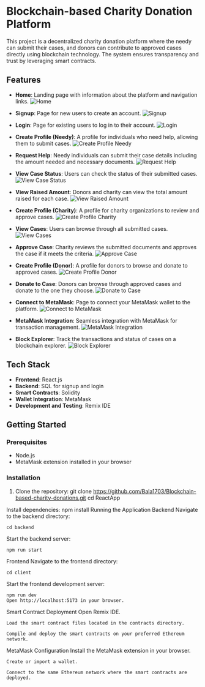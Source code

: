 # Blockchain-based Charity Donation Platform

This project is a decentralized charity donation platform where the needy can submit their cases, and donors can contribute to approved cases directly using blockchain technology. The system ensures transparency and trust by leveraging smart contracts.

## Features

- **Home**: Landing page with information about the platform and navigation links.
  ![Home](https://github.com/Bala1703/Blockchain-based-charity-donations/assets/138019223/75a4b970-2bd4-4586-9199-0de38ef98c36)


- **Signup**: Page for new users to create an account.
  ![Signup](img_link_signup)

- **Login**: Page for existing users to log in to their account.
  ![Login](img_link_login)

- **Create Profile (Needy)**: A profile for individuals who need help, allowing them to submit cases.
  ![Create Profile Needy](img_link_create_profile_needy)

- **Request Help**: Needy individuals can submit their case details including the amount needed and necessary documents.
  ![Request Help](img_link_request_help)

- **View Case Status**: Users can check the status of their submitted cases.
  ![View Case Status](img_link_view_case_status)  

- **View Raised Amount**: Donors and charity can view the total amount raised for each case.
  ![View Raised Amount](img_link_view_raised_amount)  

- **Create Profile (Charity)**: A profile for charity organizations to review and approve cases.
  ![Create Profile Charity](img_link_create_profile_charity)

 - **View Cases**: Users can browse through all submitted cases.
  ![View Cases](img_link_view_cases)

 - **Approve Case**: Charity reviews the submitted documents and approves the case if it meets the criteria.
  ![Approve Case](img_link_approve_case)  

- **Create Profile (Donor)**: A profile for donors to browse and donate to approved cases.
  ![Create Profile Donor](img_link_create_profile_donor)

- **Donate to Case**: Donors can browse through approved cases and donate to the one they choose.
  ![Donate to Case](img_link_donate_to_case)

- **Connect to MetaMask**: Page to connect your MetaMask wallet to the platform.
  ![Connect to MetaMask](img_link_connect_to_metamask)

- **MetaMask Integration**: Seamless integration with MetaMask for transaction management.
  ![MetaMask Integration](img_link_metamask)

- **Block Explorer**: Track the transactions and status of cases on a blockchain explorer.
  ![Block Explorer](img_link_block_explorer)

## Tech Stack

- **Frontend**: React.js
- **Backend**: SQL for signup and login
- **Smart Contracts**: Solidity
- **Wallet Integration**: MetaMask
- **Development and Testing**: Remix IDE

## Getting Started

### Prerequisites

- Node.js
- MetaMask extension installed in your browser

### Installation

1. Clone the repository:
   git clone https://github.com/Bala1703/Blockchain-based-charity-donations.git
   cd ReactApp

Install dependencies:
    npm install
Running the Application
Backend
   Navigate to the backend directory:

    cd backend
Start the backend server:

    npm run start
Frontend
  Navigate to the frontend directory:

    cd client
Start the frontend development server:

    npm run dev
    Open http://localhost:5173 in your browser.

Smart Contract Deployment
    Open Remix IDE.

    Load the smart contract files located in the contracts directory.

    Compile and deploy the smart contracts on your preferred Ethereum network.


MetaMask Configuration
    Install the MetaMask extension in your browser.

    Create or import a wallet.

    Connect to the same Ethereum network where the smart contracts are deployed.
